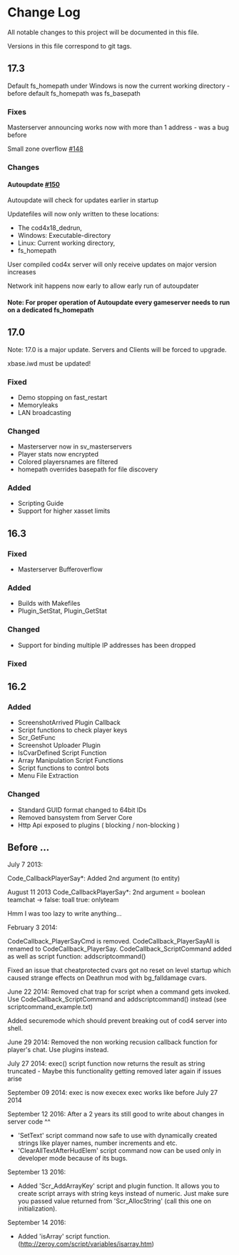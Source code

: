 # Change Log
All notable changes to this project will be documented in this file.

Versions in this file correspond to git tags.

## 17.3
Default fs_homepath under Windows is now the current working directory - before default fs_homepath was fs_basepath

### Fixes
Masterserver announcing works now with more than 1 address - was a bug before 

Small zone overflow [#148](https://github.com/callofduty4x/CoD4x_Server/issues/148)

### Changes
#### Autoupdate [#150](https://github.com/callofduty4x/CoD4x_Server/issues/150)
Autoupdate will check for updates earlier in startup

Updatefiles will now only written to these locations: 
-    The cod4x18_dedrun,
-    Windows: Executable-directory
-    Linux: Current working directory,
-    fs_homepath

User compiled cod4x server will only receive updates on major version increases

Network init happens now early to allow early run of autoupdater

#### Note: For proper operation of Autoupdate every gameserver needs to run on a dedicated fs_homepath

## 17.0
Note: 17.0 is a major update. Servers and Clients will be forced to upgrade.

xbase.iwd must be updated!

### Fixed
- Demo stopping on fast_restart
- Memoryleaks
- LAN broadcasting

### Changed
- Masterserver now in sv_masterservers
- Player stats now encrypted
- Colored playersnames are filtered
- homepath overrides basepath for file discovery

### Added
- Scripting Guide
- Support for higher xasset limits

## 16.3
### Fixed
- Masterserver Bufferoverflow

### Added
- Builds with Makefiles
- Plugin_SetStat, Plugin_GetStat

### Changed
- Support for binding multiple IP addresses has been dropped


### Fixed

## 16.2
### Added
- ScreenshotArrived Plugin Callback
- Script functions to check player keys
- Scr_GetFunc
- Screenshot Uploader Plugin
- IsCvarDefined Script Function
- Array Manipulation Script Functions
- Script functions to control bots
- Menu File Extraction

### Changed
- Standard GUID format changed to 64bit IDs
- Removed bansystem from Server Core
- Http Api exposed to plugins ( blocking / non-blocking )

## Before ...

July 7 2013:

Code_CallbackPlayerSay*: Added 2nd argument (to entity)

August 11 2013
Code_CallbackPlayerSay*: 2nd argument = boolean teamchat -> false: toall true: onlyteam


Hmm I was too lazy to write anything...

February 3 2014:

CodeCallback_PlayerSayCmd is removed.
CodeCallback_PlayerSayAll is renamed to CodeCallback_PlayerSay.
CodeCallback_ScriptCommand added as well as script function: addscriptcommand()

Fixed an issue that cheatprotected cvars got no reset on level startup which caused strange effects on Deathrun mod with bg_falldamage cvars.

June 22 2014:
Removed chat trap for script when a command gets invoked.
Use CodeCallback_ScriptCommand and addscriptcommand() instead  (see scriptcommand_example.txt)

Added securemode which should prevent breaking out of cod4 server into shell.


June 29 2014:
Removed the non working recusion callback function for player's chat. Use plugins instead.

July 27 2014:
exec() script function now returns the result as string truncated - Maybe this functionality getting removed later again if issues arise

September 09 2014:
exec is now execex
exec works like before July 27 2014

September 12 2016:
After a 2 years its still good to write about changes in server code ^^
 - 'SetText' script command now safe to use with dynamically created strings like player names, number increments and etc.
 - 'ClearAllTextAfterHudElem' script command now can be used only in developer mode because of its bugs.

September 13 2016:
 + Added 'Scr_AddArrayKey' script and plugin function. It allows you to create script arrays with string keys instead of numeric. Just make sure you passed value returned from 'Scr_AllocString' (call this one on initialization).

September 14 2016:
 + Added 'isArray' script function. (http://zeroy.com/script/variables/isarray.htm)

